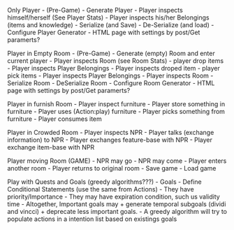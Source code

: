 Only Player - (Pre-Game)
	 - Generate Player
	 - Player inspects himself/herself (See Player Stats)
	 - Player inspects his/her Belongings (items and knowledge)
	 - Serialize (and Save)
	 - De-Serialize (and load)
	 - Configure Player Generator - HTML page with settings by post/Get paramerts?

Player in Empty Room - (Pre-Game)
	 - Generate (empty) Room and enter current player
	 - Player inspects Room (see Room Stats)
	 - player drop items
	 - Player inspects Player Belongings
	 - Player inspects droped item
	 - player pick items
	 - Player inspects Player Belongings
	 - Player inspects Room
	 - Serialize Room
	 - DeSerialize Room
	 - Configure Room Generator - HTML page with settings by post/Get paramerts?

Player in furnish Room 
	 - Player inspect furniture
	 - Player store something in furniture
	 - Player uses (Action:play) furniture
	 - Player picks something from furniture
	 - Player consumes item

Player in Crowded Room
	 - Player inspects NPR
	 - Player talks (exchange information) to NPR
	 - Player exchanges feature-base with NPR
	 - Player exchange item-base with NPR
	 
	
Player moving Room (GAME)
	 - NPR may go
	 - NPR may come
	 - Player enters another room
	 - Player returns to original room
	 - Save game
	 - Load game

Play with Quests and Goals (greedy algorithms???)
	- Goals
		- Define Conditional Statements (use the same from Actions)
		- They have priority/Importance
		- They may have expiration condition, such us validity time
		- Altogether, Important goals may
			+ generate temporal subgoals (dividi and vincci)
			+ deprecate less important goals.
		- A greedy algorithm will try to populate actions in a intention list based on existings goals




